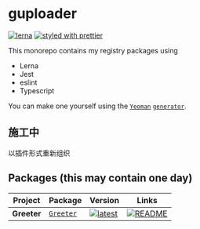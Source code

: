# guploader

[![lerna](https://img.shields.io/badge/maintained%20with-lerna-cc00ff.svg)](https://lerna.js.org/)
[![styled with prettier](https://img.shields.io/badge/styled_with-prettier-ff69b4.svg)](https://github.com/prettier/prettier)

This monorepo contains my registry packages using

- Lerna
- Jest
- eslint
- Typescript

You can make one yourself using the [`Yeoman`](https://yeoman.io/) [`generator`](https://github.com/GaryB432/gb-generators/tree/master/packages/generator-lerna-typescript).

## 施工中

以插件形式重新组织

## Packages (this may contain one day)

| Project     | Package                                        | Version                                                                                         | Links                                                                                    |
| ----------- | ---------------------------------------------- | ----------------------------------------------------------------------------------------------- | ---------------------------------------------------------------------------------------- |
| **Greeter** | [`Greeter`](https://npmjs.com/package/greeter) | [![latest](https://img.shields.io/npm/v/greeter/latest.svg)](https://npmjs.com/package/greeter) | [![README](https://img.shields.io/badge/README--green.svg)](/packages/greeter/README.md) |
